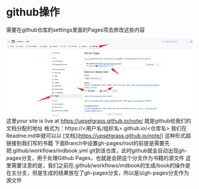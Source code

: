 # github操作

需要在github仓库的settings里面的Pages项去修改这些内容

![](./images/3.png)
这里your site is live at https://upsetgrass.github.io/note/ 就是github给我们的文档分配的地址
格式为：https://<用户名/组织名>.github.io/<仓库名>
我们在Readme.md中就可以以  \[文档](https://upsetgrass.github.io/note/)    这种形式超链接到我们写的书籍
下面Branch中设置gh-pages/root的前提是需要先把.github/workflows/mdbook.yml git到该仓库，此时github就会自动出现gh-pages分支，用于处理Github Pages，也就是会把这个分支作为书籍的源文件
这里需要注意的是，我们之前在.github/workflows/mdbook的生成/book的操作是在主分支，但是生成的结果放在了gh-pages分支，所以是以gh-pages分支作为源文件